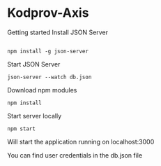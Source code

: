 # Kodprov-Axis

Getting started
Install JSON Server

```

npm install -g json-server

```

Start JSON Server

```
json-server --watch db.json
```

Download npm modules

```
npm install
```
Start server locally 
```
npm start
```
Will start the application running on localhost:3000

You can find user credentials in the db.json file
